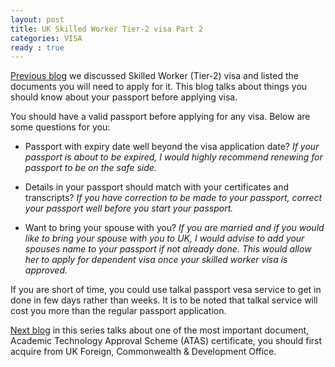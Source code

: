 ```yaml
---
layout: post
title: UK Skilled Worker Tier-2 visa Part 2
categories: VISA
ready : true
---
```


[Previous blog](skilled-worker-p1-intro) we discussed Skilled Worker 
(Tier-2) visa and listed the documents you will need to apply for it. 
This blog talks about things you should know about your passport before
applying visa.

You should have a valid passport before applying for any visa. Below are some 
questions for you:

* Passport with expiry date well beyond the visa application date? 
  _If your passport is about to be expired, I would highly recommend renewing for 
  passport to be on the safe side._ 
  
* Details in your passport should match with your certificates and transcripts? 
  _If you have correction to be made to your passport, correct your passport well 
  before you start your passport._ 

* Want to bring your spouse with you?
  _If you are married and  if you would like to bring your spouse with you to UK, 
  I would advise to add your spouses name to your passport if not already done. 
  This would allow her to apply for dependent visa once your skilled worker visa 
  is approved._ 
  
If you are short of time, you  could use talkal passport vesa service to get in done 
in few days rather than  weeks. It is to be noted that talkal service will cost you 
more than the regular  passport application. 

[Next blog](skilled-worker-p3-1-atas)
in this series talks about one of the most important document, Academic Technology 
Approval Scheme (ATAS) certificate, you should first acquire from UK Foreign, 
Commonwealth & Development Office.